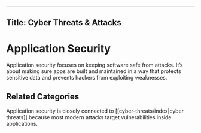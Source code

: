 

---
Title: Cyber Threats & Attacks
---

# Application Security

Application security focuses on keeping software safe from attacks. It’s about making sure apps are built and maintained in a way that protects sensitive data and prevents hackers from exploiting weaknesses.

## Related Categories
Application security is closely connected to [[cyber-threats/index|cyber threats]] because most modern attacks target vulnerabilities inside applications.
